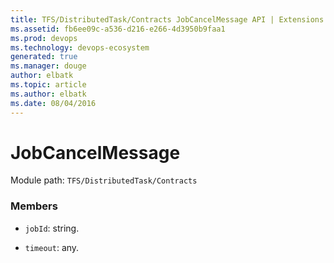 ```yaml
---
title: TFS/DistributedTask/Contracts JobCancelMessage API | Extensions for Visual Studio Team Services
ms.assetid: fb6ee09c-a536-d216-e266-4d3950b9faa1
ms.prod: devops
ms.technology: devops-ecosystem
generated: true
ms.manager: douge
author: elbatk
ms.topic: article
ms.author: elbatk
ms.date: 08/04/2016
---
```


# JobCancelMessage

Module path: `TFS/DistributedTask/Contracts`


### Members

* `jobId`: string. 

* `timeout`: any. 


